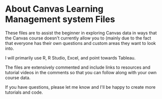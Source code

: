 # About Canvas Learning Management system Files

These files are to assist the beginner in exploring Canvas data in ways that the Canvas course doesn't currently allow you to (mainly due to the fact that everyone has their own questions and custom areas they want to look into. 

I will primarily use R, R Studio, Excel, and point towards Tableau. 

The files are extensively commented and include links to resources and tutorial videos in the comments so that you can follow along with your own course data. 

If you have questions, please let me know and I'll be happy to create more tutorials and code. 
